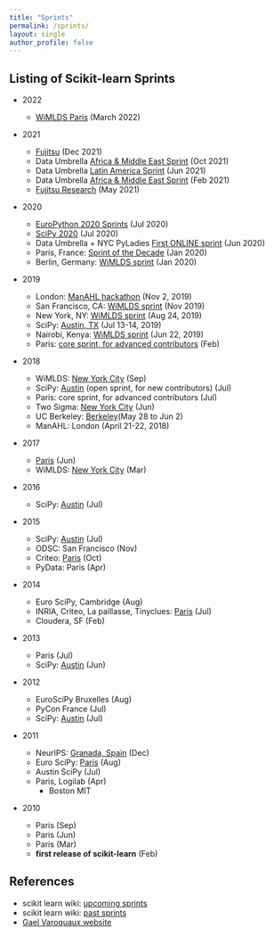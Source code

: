 ```yaml
---
title: "Sprints"
permalink: /sprints/
layout: single
author_profile: false
---
```


## Listing of Scikit-learn Sprints


- 2022
  - [WiMLDS Paris](https://scikit-learn.fondation-inria.fr/wimlds-paris-sprint-and-contribution-workshop/) (March 2022)

- 2021
  - [Fujitsu](https://www.fujitsu.com/global/about/research/article/202111-devsprint2021a.html) (Dec 2021)
  - Data Umbrella [Africa & Middle East Sprint](https://blog.dataumbrella.org/data-umbrella-afme2-2021-scikit-learn-sprint-report) (Oct 2021)
  - Data Umbrella [Latin America Sprint](https://blog.dataumbrella.org/data-umbrella-latam-2021-scikit-learn-sprint-report)  (Jun 2021)
  - Data Umbrella [Africa & Middle East Sprint](https://blog.dataumbrella.org/data-umbrella-afme1-2021-scikit-learn-sprint-report) (Feb 2021)
  - [Fujitsu Research](https://www.fujitsu.com/global/about/research/article/202104-devsprint.html) (May 2021)

- 2020
  - [EuroPython 2020 Sprints](https://wiki.python.org/moin/EuroPython2020/Sprints) (Jul 2020)
  - [SciPy 2020](https://www.scipy2020.scipy.org/sprints-schedule) (Jul 2020)
  - Data Umbrella + NYC PyLadies [First ONLINE sprint](https://tinyurl.com/sklearn-online) (Jun 2020)
  - Paris, France:  [Sprint of the Decade](https://github.com/scikit-learn/scikit-learn/wiki/Paris-scikit-learn-Sprint-of-the-Decade) (Jan 2020)
  - Berlin, Germany: [WiMLDS sprint](https://github.com/WiMLDS/berlin-2020-scikit-sprint) (Jan 2020)
  
- 2019
  - London:  [ManAHL hackathon](https://www.man.com/hackathon2019) (Nov 2, 2019)
  - San Francisco, CA:  [WiMLDS sprint](http://wimlds.org/opensourcesprints-2/bay-area-scikit-sprint-2019/) (Nov 2019)
  - New York, NY:  [WiMLDS sprint](http://wimlds.org/opensourcesprints-2/nyc-scikit-sprint-2019/) (Aug 24, 2019)
  - SciPy:  [Austin, TX](https://www.scipy2019.scipy.org/sprints) (Jul 13-14, 2019)  
  - Nairobi, Kenya:  [WiMLDS sprint](http://wimlds.org/nairobi-scikit-sprint-2019/) (Jun 22, 2019)
  - Paris:  [core sprint, for advanced contributors](https://scikit-learn.fondation-inria.fr/en/scikit-learn-sprint-in-paris/) (Feb)
- 2018
  - WiMLDS:  [New York City](https://reshamas.github.io/highlights-from-the-2018-NYC-WiMLDS-scikit-sprint) (Sep)
  - SciPy:  [Austin](http://gael-varoquaux.info/programming/sprint-on-scikit-learn-in-paris-and-austin.html) (open sprint, for new contributors) (Jul)
  - Paris:  core sprint, for advanced contributors (Jul)
  - Two Sigma:  [New York City](https://twitter.com/amuellerml/status/1007670849774784512) (Jun) 
  - UC Berkeley:  [Berkeley](https://github.com/scikit-image/scikit-image/wiki/UC-Berkeley-(BIDS)-sprint,-May-28-Jun-2-2018)(May 28 to Jun 2)
  - ManAHL:  London (April 21-22, 2018)
- 2017
  - [Paris](http://gael-varoquaux.info/programming/scikit-learn-paris-sprint-2017.html) (Jun)
  - WiMLDS: [New York City](https://github.com/WiMLDS/scikit-sprint-nyc-2017/blob/master/README.md) (Mar)
- 2016
  - SciPy:  [Austin](https://scipy2016.scipy.org/ehome/146062/332969/) (Jul)
- 2015
  - SciPy:  [Austin](https://scipy2016.scipy.org/ehome/115969/292867/) (Jul)
  - ODSC:   San Francisco (Nov)
  - Criteo:  [Paris](https://twitter.com/GaelVaroquaux/status/656847270550310912) (Oct)
  - PyData:  Paris (Apr)
- 2014
  - Euro SciPy, Cambridge (Aug)
  - INRIA, Criteo, La paillasse, Tinyclues:  [Paris](http://gael-varoquaux.info/programming/scikit-learn-2014-sprint-a-report.html) (Jul)
  - Cloudera, SF (Feb)
- 2013
  - Paris (Jul)
  - SciPy:  [Austin](https://conference.scipy.org/scipy2013/sprint_detail.php?id=36) (Jun)
- 2012
  - EuroSciPy Bruxelles (Aug)
  - PyCon France (Jul)
  - SciPy:  [Austin](http://conference.scipy.org/scipy2012/sprints/sprint_detail.php?id=15) (Jul)
- 2011
  - NeurIPS:  [Granada, Spain](http://gael-varoquaux.info/programming/scikit-learn-nips-2011-sprint-international-thanks-to-our-sponsors.html) (Dec)
  - Euro SciPy:  [Paris](http://fa.bianp.net/blog/2011/scikit-learn-euroscipy-2011-coding-sprint-day-one/) (Aug)
  - Austin SciPy (Jul)
  - Paris, Logilab (Apr)
    - Boston MIT
- 2010
  - Paris (Sep)
  - Paris (Jun)
  - Paris (Mar)
  - **first release of scikit-learn** (Feb)

## References
- scikit learn wiki: [upcoming sprints](https://github.com/scikit-learn/scikit-learn/wiki/Upcoming-events)
- scikit learn wiki: [past sprints](https://github.com/scikit-learn/scikit-learn/wiki/Past-sprints)
- [Gael Varoquaux website](http://gael-varoquaux.info/tag/sprint.html)
